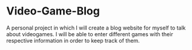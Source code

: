 # Video-Game-Blog
A personal project in which I will create a blog website for myself to talk about videogames. I will be able to enter different games with their respective information in order to keep track of them.
